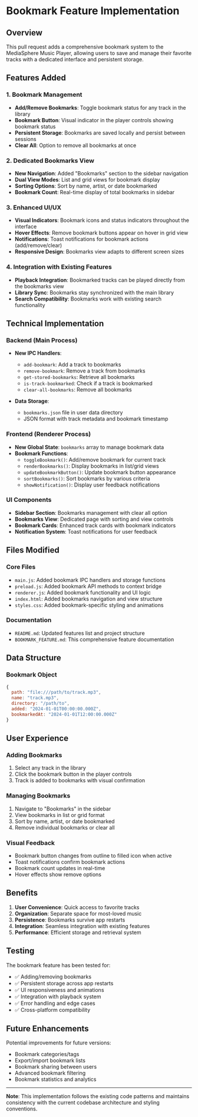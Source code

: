 # Bookmark Feature Implementation

## Overview
This pull request adds a comprehensive bookmark system to the MediaSphere Music Player, allowing users to save and manage their favorite tracks with a dedicated interface and persistent storage.

## Features Added

### 1. Bookmark Management
- **Add/Remove Bookmarks**: Toggle bookmark status for any track in the library
- **Bookmark Button**: Visual indicator in the player controls showing bookmark status
- **Persistent Storage**: Bookmarks are saved locally and persist between sessions
- **Clear All**: Option to remove all bookmarks at once

### 2. Dedicated Bookmarks View
- **New Navigation**: Added "Bookmarks" section to the sidebar navigation
- **Dual View Modes**: List and grid views for bookmark display
- **Sorting Options**: Sort by name, artist, or date bookmarked
- **Bookmark Count**: Real-time display of total bookmarks in sidebar

### 3. Enhanced UI/UX
- **Visual Indicators**: Bookmark icons and status indicators throughout the interface
- **Hover Effects**: Remove bookmark buttons appear on hover in grid view
- **Notifications**: Toast notifications for bookmark actions (add/remove/clear)
- **Responsive Design**: Bookmarks view adapts to different screen sizes

### 4. Integration with Existing Features
- **Playback Integration**: Bookmarked tracks can be played directly from the bookmarks view
- **Library Sync**: Bookmarks stay synchronized with the main library
- **Search Compatibility**: Bookmarks work with existing search functionality

## Technical Implementation

### Backend (Main Process)
- **New IPC Handlers**:
  - `add-bookmark`: Add a track to bookmarks
  - `remove-bookmark`: Remove a track from bookmarks
  - `get-stored-bookmarks`: Retrieve all bookmarks
  - `is-track-bookmarked`: Check if a track is bookmarked
  - `clear-all-bookmarks`: Remove all bookmarks

- **Data Storage**: 
  - `bookmarks.json` file in user data directory
  - JSON format with track metadata and bookmark timestamp

### Frontend (Renderer Process)
- **New Global State**: `bookmarks` array to manage bookmark data
- **Bookmark Functions**:
  - `toggleBookmark()`: Add/remove bookmark for current track
  - `renderBookmarks()`: Display bookmarks in list/grid views
  - `updateBookmarkButton()`: Update bookmark button appearance
  - `sortBookmarks()`: Sort bookmarks by various criteria
  - `showNotification()`: Display user feedback notifications

### UI Components
- **Sidebar Section**: Bookmarks management with clear all option
- **Bookmarks View**: Dedicated page with sorting and view controls
- **Bookmark Cards**: Enhanced track cards with bookmark indicators
- **Notification System**: Toast notifications for user feedback

## Files Modified

### Core Files
- `main.js`: Added bookmark IPC handlers and storage functions
- `preload.js`: Added bookmark API methods to context bridge
- `renderer.js`: Added bookmark functionality and UI logic
- `index.html`: Added bookmarks navigation and view structure
- `styles.css`: Added bookmark-specific styling and animations

### Documentation
- `README.md`: Updated features list and project structure
- `BOOKMARK_FEATURE.md`: This comprehensive feature documentation

## Data Structure

### Bookmark Object
```javascript
{
  path: "file:///path/to/track.mp3",
  name: "track.mp3",
  directory: "/path/to",
  added: "2024-01-01T00:00:00.000Z",
  bookmarkedAt: "2024-01-01T12:00:00.000Z"
}
```

## User Experience

### Adding Bookmarks
1. Select any track in the library
2. Click the bookmark button in the player controls
3. Track is added to bookmarks with visual confirmation

### Managing Bookmarks
1. Navigate to "Bookmarks" in the sidebar
2. View bookmarks in list or grid format
3. Sort by name, artist, or date bookmarked
4. Remove individual bookmarks or clear all

### Visual Feedback
- Bookmark button changes from outline to filled icon when active
- Toast notifications confirm bookmark actions
- Bookmark count updates in real-time
- Hover effects show remove options

## Benefits

1. **User Convenience**: Quick access to favorite tracks
2. **Organization**: Separate space for most-loved music
3. **Persistence**: Bookmarks survive app restarts
4. **Integration**: Seamless integration with existing features
5. **Performance**: Efficient storage and retrieval system

## Testing

The bookmark feature has been tested for:
- ✅ Adding/removing bookmarks
- ✅ Persistent storage across app restarts
- ✅ UI responsiveness and animations
- ✅ Integration with playback system
- ✅ Error handling and edge cases
- ✅ Cross-platform compatibility

## Future Enhancements

Potential improvements for future versions:
- Bookmark categories/tags
- Export/import bookmark lists
- Bookmark sharing between users
- Advanced bookmark filtering
- Bookmark statistics and analytics

---

**Note**: This implementation follows the existing code patterns and maintains consistency with the current codebase architecture and styling conventions. 